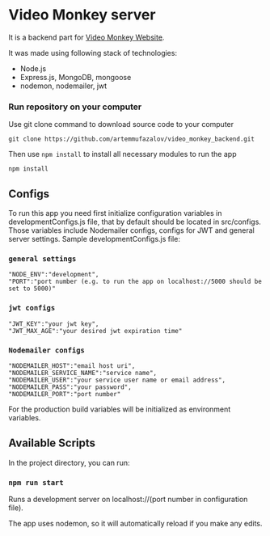 # Video Monkey server

It is a backend part for [Video Monkey Website](https://artemmufazalov.github.io/video_monkey).

It was made using following stack of technologies:
* Node.js
* Express.js, MongoDB, mongoose
* nodemon, nodemailer, jwt

### Run repository on your computer
Use git clone command to download source code to your computer
```
git clone https://github.com/artemmufazalov/video_monkey_backend.git
```
Then use `npm install` to install all necessary modules to run the app
```
npm install
```
## Configs
To run this app you need first initialize configuration variables in developmentConfigs.js file, that by default should be located in src/configs.
Those variables include Nodemailer configs, configs for JWT and general server settings.
Sample developmentConfigs.js file:
### `general settings`
```
"NODE_ENV":"development",
"PORT":"port number (e.g. to run the app on localhost://5000 should be set to 5000)"
```
### `jwt configs`
```
"JWT_KEY":"your jwt key",
"JWT_MAX_AGE":"your desired jwt expiration time"
```
### `Nodemailer configs`
```
"NODEMAILER_HOST":"email host uri",
"NODEMAILER_SERVICE_NAME":"service name",
"NODEMAILER_USER":"your service user name or email address",
"NODEMAILER_PASS":"your password",
"NODEMAILER_PORT":"port number"
```
For the production build variables will be initialized as environment variables.
## Available Scripts

In the project directory, you can run:

### `npm run start`

Runs a development server on localhost://(port number in configuration file).

The app uses nodemon, so it will automatically reload if you make any edits.
